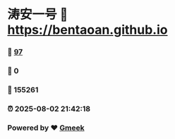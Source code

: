 # 涛安一号 :link: https://bentaoan.github.io 
### :page_facing_up: [97](https://bentaoan.github.io/tag.html) 
### :speech_balloon: 0 
### :hibiscus: 155261 
### :alarm_clock: 2025-08-02 21:42:18 
### Powered by :heart: [Gmeek](https://github.com/Meekdai/Gmeek)
